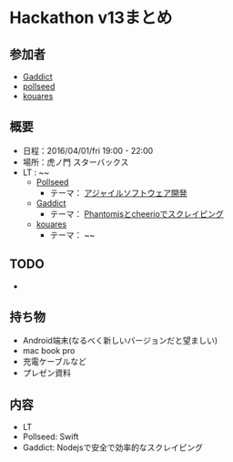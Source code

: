 # Hackathon v13まとめ

## 参加者
* [Gaddict](https://github.com/Gaddict)
* [pollseed](https://github.com/pollseed)
* [kouares](https://github.com/kouares)

## 概要
* 日程：2016/04/01/fri 19:00 - 22:00
* 場所：虎ノ門 スターバックス
* LT : 
~~
  * [Pollseed](https://github.com/pollseed)
    * テーマ： [アジャイルソフトウェア開発]()
  * [Gaddict](https://github.com/Gaddict)
    * テーマ： [Phantomjsとcheerioでスクレイピング]()
  * [kouares](https://github.com/kouares)
    * テーマ： []()
~~

## TODO
* 

## 持ち物
* Android端末(なるべく新しいバージョンだと望ましい)
* mac book pro
* 充電ケーブルなど
* プレゼン資料

## 内容
* LT
* Pollseed: Swift
* Gaddict: Nodejsで安全で効率的なスクレイピング
